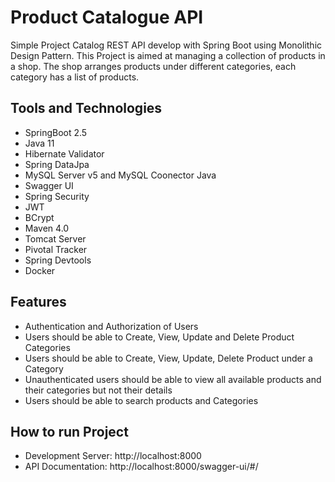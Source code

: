
# Product Catalogue API
Simple Project Catalog REST API develop with Spring Boot using Monolithic Design Pattern. This Project is aimed at managing a collection of products in a shop.
The shop arranges products under different categories, each category has a list of products.
## Tools and Technologies
* SpringBoot 2.5
* Java 11
* Hibernate Validator
* Spring DataJpa
* MySQL Server v5 and MySQL Coonector Java
* Swagger UI
* Spring Security
* JWT
* BCrypt
* Maven 4.0
* Tomcat Server
* Pivotal Tracker
* Spring Devtools
* Docker
## Features
* Authentication and Authorization of Users
* Users should be able to Create, View, Update and Delete Product Categories
* Users should be able to Create, View, Update, Delete Product under a Category
* Unauthenticated users should be able to view all available products and their categories but not their details
* Users should be able to search products and  Categories

## How to run Project
* Development Server: http://localhost:8000
* API Documentation: http://localhost:8000/swagger-ui/#/

